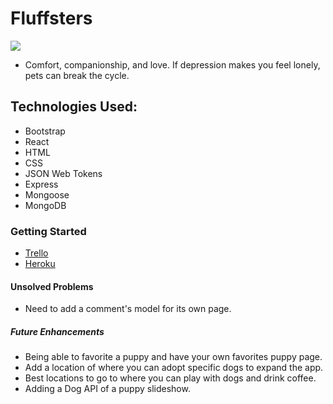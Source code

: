 # Fluffsters

![](https://i.imgur.com/ATIbGQ9.png)

* Comfort, companionship, and love. If depression makes you feel lonely, pets can break the cycle. 

## Technologies Used:
* Bootstrap
* React
* HTML
* CSS
* JSON Web Tokens
* Express
* Mongoose
* MongoDB

### Getting Started
* [Trello](https://trello.com/b/7qpxA2eY/project-4-fluffsters)
* [Heroku](https://fluffsters.herokuapp.com/)

#### Unsolved Problems 
* Need to add a comment's model for its own page. 

##### Future Enhancements
* Being able to favorite a puppy and have your own favorites puppy page.
* Add a location of where you can adopt specific dogs to expand the app. 
* Best locations to go to where you can play with dogs and drink coffee. 
* Adding a Dog API of a puppy slideshow.